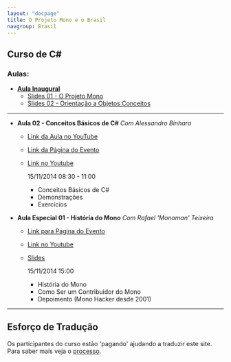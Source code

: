 ```yaml
---
layout: "docpage"
title: O Projeto Mono e o Brasil
navgroup: Brasil
---
```


Curso de C#
-----------

### Aulas:

- [**Aula Inaugural**](https://www.youtube.com/watch?v=EuAkD7PS0Ao#t=871)
   - [Slides 01 - O Projeto Mono](http://www.slideshare.net/alebinhara/palestra-do-teched-o-projeto-mono-aplicaes-net-para-sistemas-no-windows) 
   - [Slides 02 - Orientação a Objetos Conceitos](http://www.slideshare.net/alebinhara/curso-c-em-mono-orientao-a-objeto-basico)

---

- **Aula 02 - Conceitos Básicos de C#** _Com Alessandro Binhara_
    - [Link da Aula no YouTube](http://www.youtube.com/watch?v=D7K5jlyIqi0)
    - [Link da Página do Evento](https://plus.google.com/events/cedra3c9acjheihvjouvsc7opao)
    - [Link no Youtube](http://www.youtube.com/watch?v=nSsWMzHcb70)


        15/11/2014  08:30 - 11:00
        - Conceitos Básicos de C#
        - Demonstrações
        - Exercícios

- **Aula Especial 01 - História do Mono** _Com Rafael 'Monoman' Teixeira_
   - [Link para Pagina do Evento](https://plus.google.com/u/0/hangouts/onair/watch?hid=hoaevent%2Fc30ucaoa0hl5veobo6khcia9irc&hl=en)
   - [Link no Youtube](https://www.youtube.com/watch?v=nSsWMzHcb70)
   - [Slides](https://docs.google.com/presentation/d/1KkiIGMlKlYEAj_NqS1IAZkoP8i4mJFxqDXgg9lleJow/edit?usp=sharing)


        15/11/2014  15:00
        - História do Mono
        - Como Ser um Contribuidor do Mono 
        - Depoimento (Mono Hacker desde 2001)

---

Esforço de Tradução
---

Os participantes do curso estão 'pagando' ajudando a traduzir este site. Para saber mais veja o [processo](/community/contributing/translation/).
